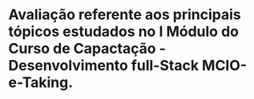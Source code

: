 # Avaliação referente aos principais tópicos estudados no I Módulo do Curso de Capactação - Desenvolvimento full-Stack MCIO-e-Taking.

